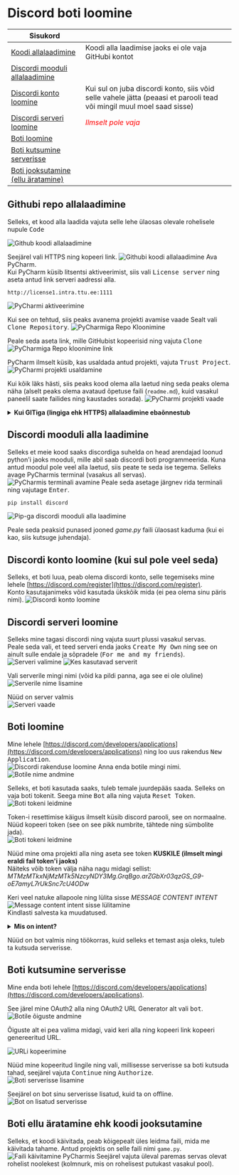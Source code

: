 # Discord boti loomine

| Sisukord | |
-----------|--------------
| [Koodi allalaadimine](#githubi-repo-allalaadimine) | Koodi alla laadimise jaoks ei ole vaja GitHubi kontot |
| [Discordi mooduli allalaadimine](#discordi-mooduli-alla-laadimine) | |
| [Discordi konto loomine](#discordi-konto-loomine-kui-sul-pole-veel-seda) | Kui sul on juba discordi konto, siis võid selle vahele jätta (peaasi et parooli tead või mingil muul moel saad sisse) |
| [Discordi serveri loomine](#discordi-serveri-loomine) | _<span style="color:red">Ilmselt pole vaja</span>_ |
| [Boti loomine](#Boti-loomine) |  
| [Boti kutsumine serverisse](#boti-kutsumine-serverisse) |
| [Boti jooksutamine (ellu äratamine)](#boti-ellu-äratamine-ehk-koodi-jooksutamine) |



## Githubi repo allalaadimine
Selleks, et kood alla laadida vajuta selle lehe ülaosas olevale rohelisele nupule <kbd>Code</kbd>
<!-- Selleks et ei saaks pildi linki avada + kui tahad svg-na ka seda "Code" nuppu lisada-->
<!-- Selleks, et kood alla laadida vajuta selle lehe ülaosas olevale rohelisele nupule [![Github Code nupp](images/code_button.svg "Github Code Button")](#) -->
![Github koodi allalaadimine](images/1.png "Githubist koodi alla laadimine")  

Seejärel vali HTTPS ning kopeeri link.
![Githubi koodi allalaadimine](images/2.png "Githubist koodi allalaadimine")
Ava PyCharm.  
Kui PyCharm küsib litsentsi aktiveerimist, siis vali <kbd>License server</kbd> ning aseta antud link serveri aadressi alla.
```
http://license1.intra.ttu.ee:1111
```
![PyCharmi aktiveerimine](images/3_cropped.png "Pycharmi aktiveerimine")

Kui see on tehtud, siis peaks avanema projekti avamise vaade  Sealt vali <kbd>Clone Repository</kbd>.
![PyCharmiga Repo Kloonimine](images/21.png "PyCharmiga Repo Kloonimine")

Peale seda aseta link, mille GitHubist kopeerisid ning vajuta <kbd>Clone</kbd>
![PyCharmiga Repo kloonimine link](images/22.png "PyCharmiga Repo kloonimine link")

PyCharm ilmselt küsib, kas usaldada antud projekti, vajuta <kbd>Trust Project</kbd>.
![PyCharmi projekti usaldamine](images/23.png "Pycharmi projekti usaldamine")

Kui kõik läks hästi, siis peaks kood olema alla laetud ning seda peaks olema näha (alselt peaks olema avataud õpetuse faili (`readme.md`), kuid vasakul paneelil saate failides ning kaustades sorada).
![PyCharmi projekti vaade](images/24.png "PyCharmi projekti vaade")

<details>
  <summary><b>Kui GITiga (lingiga ehk HTTPS) allalaadimine ebaõnnestub</b></summary>  

  Kui GITiga allalaadimine ebaõnnestus, siis võib ka ZIP failina koodi alla laadida. Selleks vali <kbd>Download </kbd>
  ![Githubi koodi allalaadimine](images/2.png "Githubist koodi allalaadimine")  
  Nüüd kui kood on alla laetud mine allalaetud failide kausta ning paki ZIP fail lahti (Parem klõps ja <kbd>extract all...</kbd>)
  ![ZIP faili lahti pakkimine](images/4_cropped.png "ZIP faili lahti pakkimine")  
  Nüüd kui see tehtud, siis ava PyCharm ning projektide alt vali <kbd>Open</kbd>
  ![Kausta avamine PyCharmis](images/28.png "Kausta avamine PyCharmis")
  Leia üles kaust, kuhu te failid lahti pakkisite ning avage see.
  ![Kausta leidmine PyCharmis](images/29.png "Kausta leidmine PyCharmis")
  Jällegi, vajutage, et usaldate projekti.
  ![Projekti usaldamine PyCharmis](images/30.png "Projekti usaldamine PyCharmis")
</details>



## Discordi mooduli alla laadimine
Selleks et meie kood saaks discordiga suhelda on head arendajad loonud python'i jaoks mooduli, mille abil saab discordi boti programmeerida. Kuna antud moodul pole veel alla laetud, siis peate te seda ise tegema.
Selleks avage PyCharmis terminal (vasakus all servas).
![PyCharmis terminali avamine](images/25.png "PyCharmis terminali avamine")
Peale seda asetage järgnev rida terminali ning vajutage <kbd>Enter</kbd>.
```bash
pip install discord
```
![Pip-ga discordi mooduli alla laadimine](images/26.png "Pip-ga discordi mooduli alla laadimine")

Peale seda peaksid punased jooned _game.py_ faili ülaosast kaduma (kui ei kao, siis kutsuge juhendaja).



## Discordi konto loomine (kui sul pole veel seda)
Selleks, et boti luua, peab olema discordi konto, selle tegemiseks mine lehele [https://discord.com/register](https://discord.com/register).  
Konto kasutajanimeks võid kasutada ükskõik mida (ei pea olema sinu päris nimi).
![Discordi konto loomine](images/5.png "Discordi konto loomine")



## Discordi serveri loomine  
Selleks mine tagasi discordi ning vajuta suurt plussi vasakul servas.  
Peale seda vali, et teed serveri enda jaoks <kbd>Create My Own</kbd> ning see on ainult sulle endale ja sõpradele (<kbd>For me and my friends</kbd>).  
![Serveri valimine](images/10.png "Serveri valimine")
![Kes kasutavad serverit](images/11.png "Kes kasutavad serverit")

Vali serverile mingi nimi (võid ka pildi panna, aga see ei ole oluline)  
![Serverile nime lisamine](images/12.png "Serverile nime lisamine")

Nüüd on server valmis  
![Serveri vaade](images/13.png "Serveri vaade")



## Boti loomine
Mine lehele [https://discord.com/developers/applications](https://discord.com/developers/applications) ning loo uus rakendus <kbd>New Application</kbd>.  
![Discordi rakenduse loomine](images/6.png "Discordi rakenduse loomine")
Anna enda botile mingi nimi.  
![Botile nime andmine](images/7.png "Botile nime andmine")

Selleks, et boti kasutada saaks, tuleb temale juurdepääs saada. Selleks on vaja boti tokenit. Seega mine <kbd>Bot</kbd> alla ning vajuta <kbd>Reset Token</kbd>.
![Boti tokeni leidmine](images/8.png "Boti tokeni leidmine")  

Token-i resettimise käigus ilmselt küsib discord parooli, see on normaalne. Nüüd kopeeri token (see on see pikk numbrite, tähtede ning sümbolite jada).  
![Boti tokeni leidmine](images/9.png "Tokeni kopeerimine") 

Nüüd mine oma projekti alla ning aseta see token **KUSKILE (ilmselt mingi eraldi fail token'i jaoks)**  
Näiteks võib token välja näha nagu midagi sellist: _MTMzMTkxNjMzMTk5NzcyNDY3Mg.GrqBgo.arZGbXr03qzGS_G9-oE7amyL7rUkSnc7cU4ODw_

Keri veel natuke allapoole ning lülita sisse _MESSAGE CONTENT INTENT_  
![Message content intent sisse lülitamine](images/31.png "Message content intent sisse lülitamine")  
Kindlasti salvesta ka muudatused.  
<details>

  <summary><b>Mis on intent?</b></summary>

  Intent on discordis eraldi viis kuidas botiga suhelda. Näiteks kui bot on kuskil kanalis, saab bot ainult sulle saata sõnumi, nii et teised seda sõnumit ei näe. Kuna uno mängus teised ei tohi su kaarte näha, siis on see väga hea viis enda kaartide nägemiseks.
  ![Discordi intent sõnum](images/32.png "Discordi intent sõnum")

</details>

Nüüd on bot valmis ning töökorras, kuid selleks et temast asja oleks, tuleb ta kutsuda serverisse.



## Boti kutsumine serverisse
Mine enda boti lehele [https://discord.com/developers/applications](https://discord.com/developers/applications).  

See järel mine OAuth2 alla ning OAuth2 URL Generator alt vali <kbd>bot</kbd>.
![Botile õiguste andmine](images/14.png "Botile õiguste andmine")

Õiguste alt ei pea valima midagi, vaid keri alla ning kopeeri link kopeeri genereeritud URL.
<!-- ![Boti Administraatoriks tegemine](images/15.png "Boti administraatoriks tegemine") -->
![URLi kopeerimine](images/16.png "URLi kopeerimine")  


Nüüd mine kopeeritud lingile ning vali, millisesse serverisse sa boti kutsuda tahad, seejärel vajuta <kbd>Continue</kbd> ning <kbd>Authorize</kbd>.
![Boti serverisse lisamine](images/17.png "Boti serverisse lisamine")

Seejärel on bot sinu serverisse lisatud, kuid ta on offline.  
![Bot on lisatud serverisse](images/18.png "Bot on lisatud serverisse")

## Boti ellu äratamine ehk koodi jooksutamine
Selleks, et koodi käivitada, peab kõigepealt üles leidma faili, mida me käivitada tahame. Antud projektis on selle faili nimi `game.py`.
![Faili käivitamine PyCharmis](images/33.png "Faili käivitamine PyCharmis")
Seejärel vajuta üleval paremas servas olevat rohelist noolekest (kolmnurk, mis on rohelisest putukast vasakul pool).

